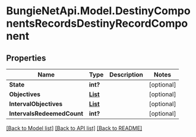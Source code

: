 # BungieNetApi.Model.DestinyComponentsRecordsDestinyRecordComponent
## Properties

Name | Type | Description | Notes
------------ | ------------- | ------------- | -------------
**State** | **int?** |  | [optional] 
**Objectives** | [**List<DestinyQuestsDestinyObjectiveProgress>**](DestinyQuestsDestinyObjectiveProgress.md) |  | [optional] 
**IntervalObjectives** | [**List<DestinyQuestsDestinyObjectiveProgress>**](DestinyQuestsDestinyObjectiveProgress.md) |  | [optional] 
**IntervalsRedeemedCount** | **int?** |  | [optional] 

[[Back to Model list]](../README.md#documentation-for-models) [[Back to API list]](../README.md#documentation-for-api-endpoints) [[Back to README]](../README.md)

